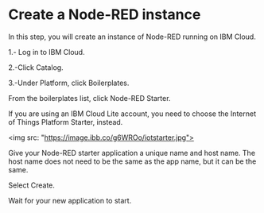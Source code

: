 # Create a Node-RED instance

In this step, you will create an instance of Node-RED running on IBM Cloud.

1.- Log in to IBM Cloud.

2.-Click Catalog.

3.-Under Platform, click Boilerplates. 



From the boilerplates list, click Node-RED Starter. 


If you are using an IBM Cloud Lite account, you need to choose the Internet of Things Platform Starter, instead.

<img src: "https://image.ibb.co/g6WROo/iotstarter.jpg">


Give your Node-RED starter application a unique name and host name. The host name does not need to be the same as the app name, but it can be the same. 


Select Create. 


Wait for your new application to start.
